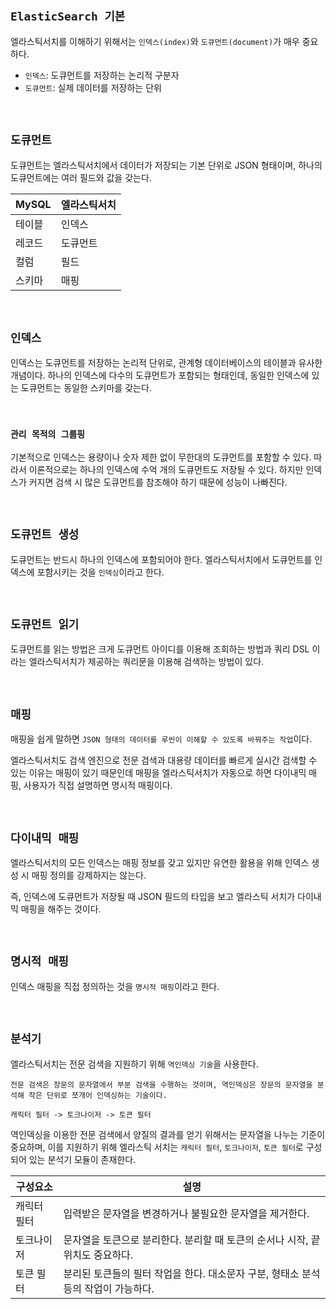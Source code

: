 ## `ElasticSearch 기본`

엘라스틱서치를 이해하기 위해서는 `인덱스(index)`와 `도큐먼트(document)`가 매우 중요하다. 

- `인덱스`: 도큐먼트를 저장하는 논리적 구분자
- `도큐먼트`: 실제 데이터를 저장하는 단위

<br>

## `도큐먼트`

도큐먼트는 엘라스틱서치에서 데이터가 저장되는 기본 단위로 JSON 형태이며, 하나의 도큐먼트에는 여러 필드와 값을 갖는다.

| MySQL | 엘라스틱서치 |
|------|-------|
| 테이블  | 인덱스   |
| 레코드  | 도큐먼트  |
| 컬럼   | 필드    |
| 스키마  | 매핑    |

<br>

## `인덱스`

인덱스는 도큐먼트를 저장하는 논리적 단위로, 관계형 데이터베이스의 테이블과 유사한 개념이다. 하나의 인덱스에 다수의 도큐먼트가 포함되는 형태인데, 동일한 인덱스에 있는 도큐먼트는 동일한 스키마를 갖는다.

<br>

### `관리 목적의 그룹핑`

기본적으로 인덱스는 용량이나 숫자 제한 없이 무한대의 도큐먼트를 포함할 수 있다. 따라서 이론적으로는 하나의 인덱스에 수억 개의 도큐먼트도 저장될 수 있다. 하지만 인덱스가 커지면 검색 시 많은 도큐먼트를 참조해야 하기 때문에 성능이 나빠진다.

<br>

## `도큐먼트 생성`

도큐먼트는 반드시 하나의 인덱스에 포함되어야 한다. 엘라스틱서치에서 도큐먼트를 인덱스에 포함시키는 것을 `인덱싱`이라고 한다.

<br>

## `도큐먼트 읽기`

도큐먼트를 읽는 방법은 크게 도큐먼트 아이디를 이용해 조회하는 방법과 쿼리 DSL 이라는 엘라스틱서치가 제공하는 쿼리문을 이용해 검색하는 방법이 있다.

<br>

## `매핑`

매핑을 쉽게 말하면 `JSON 형태의 데이터를 루씬이 이해할 수 있도록 바꿔주는 작업`이다.

엘라스틱서치도 검색 엔진으로 전문 검색과 대용량 데이터를 빠르게 실시간 검색할 수 있는 이유는 매핑이 있기 때문인데 매핑을 엘라스틱서치가 자동으로 하면 다이내믹 매핑, 사용자가 직접 설명하면 명시적 매핑이다.

<br>

## `다이내믹 매핑`

엘라스틱서치의 모든 인덱스는 매핑 정보를 갖고 있지만 유연한 활용을 위해 인덱스 생성 시 매핑 정의를 강제하지는 않는다.

즉, 인덱스에 도큐먼트가 저장될 때 JSON 필드의 타입을 보고 엘라스틱 서치가 다이내믹 매핑을 해주는 것이다.

<br>

## `명시적 매핑`

인덱스 매핑을 직접 정의하는 것을 `명시적 매핑`이라고 한다.

<br>

## `분석기`

엘라스틱서치는 전문 검색을 지원하기 위해 `역인덱싱 기술`을 사용한다.

`전문 검색은 장문의 문자열에서 부분 검색을 수행하는 것이며, 역인덱싱은 장문의 문자열을 분석해 작은 단위로 쪼개어 인덱싱하는 기술이다.`

```
캐릭터 필터 -> 토크나이저 -> 토큰 필터
```

역인덱싱을 이용한 전문 검색에서 양질의 결과를 얻기 위해서는 문자열을 나누는 기준이 중요하며, 이를 지원하기 위해 엘라스틱 서치는 `캐릭터 필터`, `토크나이저`, `토큰 필터`로 구성되어 있는 분석기 모듈이 존재한다.

| 구성요소  | 설명                                               |
|-------|--------------------------------------------------|
| 캐릭터 필터 | 입력받은 문자열을 변경하거나 불필요한 문자열을 제거한다.                  |
| 토크나이저 | 문자열을 토큰으로 분리한다. 분리할 때 토큰의 순서나 시작, 끝 위치도 중요하다.    |
| 토큰 필터 | 분리된 토큰들의 필터 작업을 한다. 대소문자 구분, 형태소 분석 등의 작업이 가능하다. |